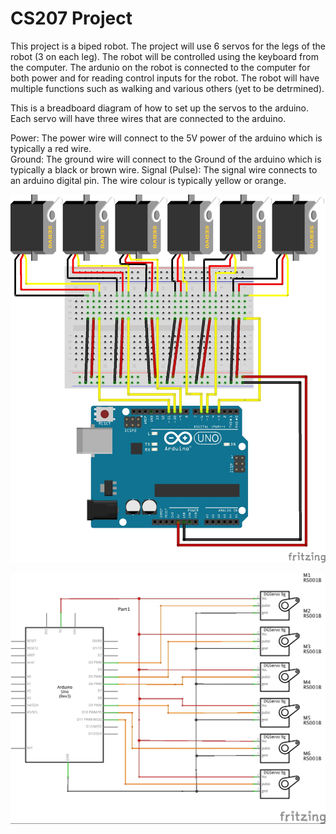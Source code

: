 # CS207 Project 

This project is a biped robot. The project will use 6 servos for the legs of the robot (3 on each leg). The robot will be controlled using the keyboard from the computer. The ardunio on the robot is connected to the computer for both power and for reading control inputs for the robot. The robot will have multiple functions such as walking and various others (yet to be detrmined).


This is a breadboard diagram of how to set up the servos to the arduino. Each servo will have three wires that are connected to the arduino.

Power: The power wire will connect to the 5V power of the arduino which is typically a red wire.<br />
Ground: The ground wire will connect to the Ground of the arduino which is typically a black or brown wire.
Signal (Pulse): The signal wire connects to an arduino digital pin. The wire colour is typically yellow or orange. 

![alt tag](https://github.com/RyanLeadbetter/CS207/blob/master/img/Project_bb.jpg)



![alt tag](https://github.com/RyanLeadbetter/CS207/blob/master/img/Project_schem.jpg)
